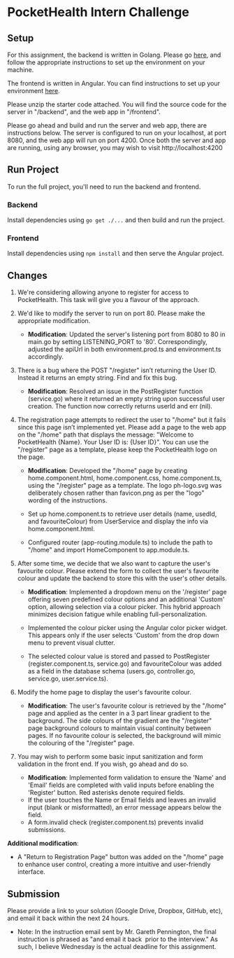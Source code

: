 # PocketHealth Intern Challenge

## Setup
For this assignment, the backend is written in Golang. Please go [here](https://go.dev/), and follow the appropriate instructions to set up the environment on your machine.

The frontend is written in Angular. You can find instructions to set up your environment [here](https://angular.io/guide/setup-local).

Please unzip the starter code attached. You will find the source code for the server in "/backend", and the web app in "/frontend".

Please go ahead and build and run the server and web app, there are instructions below. The server is configured to run on your localhost, at port 8080, and the web app will run on port 4200. Once both the server and app are running, using any browser, you may wish to visit http://localhost:4200

## Run Project
To run the full project, you'll need to run the backend and frontend.

### Backend
Install dependencies using `go get ./...` and then build and run the project.

### Frontend
Install dependencies using `npm install` and then serve the Angular project.

## Changes
1.  We're considering allowing anyone to register for access to PocketHealth. This task will give you a flavour of the approach.

2. We'd like to modify the server to run on port 80. Please make the appropriate modification.

    - **Modification**: Updated the server's listening port from 8080 to 80 in main.go by setting LISTENING_PORT to '80'. Correspondingly, adjusted the apiUrl in both environment.prod.ts and environment.ts accordingly.

3. There is a bug where the POST "/register" isn’t returning the User ID. Instead it returns an empty string. Find and fix this bug.

    - **Modification**: Resolved an issue in the PostRegister function (service.go) where it returned an empty string upon successful user creation. The function now correctly returns userId and err (nil).

4. The registration page attempts to redirect the user to "/home" but it fails since this page isn’t implemented yet. Please add a page to the web app on the "/home" path that displays the message: "Welcome to PocketHealth {Name}. Your User ID is: {User ID}". You can use the "/register" page as a template, please keep the PocketHealth logo on the page.

    - **Modification**: Developed the "/home" page by creating home.component.html, home.component.css, home.component.ts, using the "/register" page as a template. The logo ph-logo.svg was deliberately chosen rather than favicon.png as per the "logo" wording of the instructions.

    - Set up home.component.ts to retrieve user details (name, usedId, and favouriteColour) from UserService and display the info via home.component.html.

    - Configured router (app-routing.module.ts) to include the path to "/home" and import HomeComponent to app.module.ts.

5. After some time, we decide that we also want to capture the user's favourite colour. Please extend the form to collect the user's favourite colour and update the backend to store this with the user's other details.

    - **Modification**: Implemented a dropdown menu on the '/register' page offering seven predefined colour options and an additional 'Custom' option, allowing selection via a colour picker. This hybrid approach minimizes decision fatigue while enabling full-personalization.

    - Implemented the colour picker using the Angular color picker widget. This appears only if the user selects 'Custom' from the drop down menu to prevent visual clutter. 

    - The selected colour value is stored and passed to PostRegister (register.component.ts, service.go) and favouriteColour was added as a field in the database schema (users.go, controller.go, service.go, user.service.ts).

6. Modify the home page to display the user's favourite colour.

   - **Modification**: The user's favourite colour is retrieved by the "/home" page and applied as the center in a 3 part linear gradient to the background. The side colours of the gradient are the "/register" page background colours to maintain visual continuity between pages. If no favourite colour is selected, the background will mimic the colouring of the "/register" page. 

7. You may wish to perform some basic input sanitization and form validation in the front end. If you wish, go ahead and do so.

    - **Modification**: Implemented form validation to ensure the 'Name' and 'Email' fields are completed with valid inputs before enabling the 'Register' button. Red asterisks denote required fields.
    - If the user touches the Name or Email fields and leaves an invalid input (blank or misformatted), an error message appears below the field.
    - A form.invalid check (register.component.ts) prevents invalid submissions.

**Additional modification**:
- A "Return to Registration Page" button was added on the "/home" page to enhance user control, creating a more intuitive and user-friendly interface.    

## Submission
Please provide a link to your solution (Google Drive, Dropbox, GitHub, etc), and email it back within the next 24 hours. 
- Note: In the instruction email sent by Mr. Gareth Pennington, the final instruction is phrased as "and email it back  prior to the interview." As such, I believe Wednesday is the actual deadline for this assignment. 